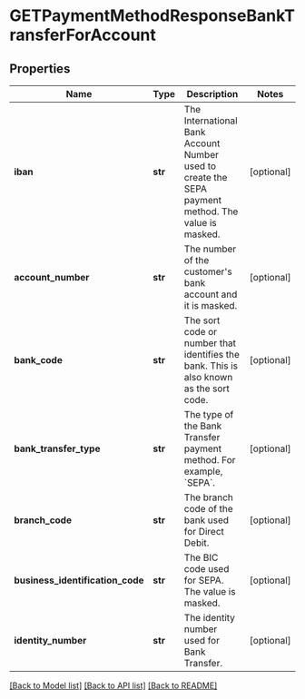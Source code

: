 # GETPaymentMethodResponseBankTransferForAccount

## Properties
Name | Type | Description | Notes
------------ | ------------- | ------------- | -------------
**iban** | **str** | The International Bank Account Number used to create the SEPA payment method. The value is masked.  | [optional] 
**account_number** | **str** | The number of the customer&#39;s bank account and it is masked.  | [optional] 
**bank_code** | **str** | The sort code or number that identifies the bank. This is also known as the sort code.           | [optional] 
**bank_transfer_type** | **str** | The type of the Bank Transfer payment method. For example, &#x60;SEPA&#x60;.  | [optional] 
**branch_code** | **str** | The branch code of the bank used for Direct Debit.  | [optional] 
**business_identification_code** | **str** | The BIC code used for SEPA. The value is masked.         | [optional] 
**identity_number** | **str** | The identity number used for Bank Transfer.          | [optional] 

[[Back to Model list]](../README.md#documentation-for-models) [[Back to API list]](../README.md#documentation-for-api-endpoints) [[Back to README]](../README.md)


